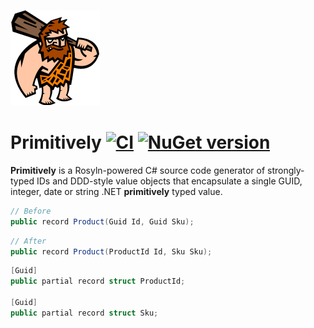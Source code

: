 ![Primitively](docs/images/logo-143x153.png)

# Primitively  [![CI](https://github.com/dtanglr/Primitively/actions/workflows/dotnet.yml/badge.svg?branch=main)](https://github.com/dtanglr/Primitively/actions/workflows/dotnet.yml) [![NuGet version](https://badge.fury.io/nu/Primitively.svg)](https://badge.fury.io/nu/Primitively)

**Primitively** is a Rosyln-powered C# source code generator of strongly-typed IDs and DDD-style value objects that encapsulate a single GUID, integer, date or string .NET **primitively** typed value.

```csharp
// Before
public record Product(Guid Id, Guid Sku);
```

```csharp
// After
public record Product(ProductId Id, Sku Sku);
```

```csharp
[Guid]
public partial record struct ProductId;

[Guid]
public partial record struct Sku;
```


